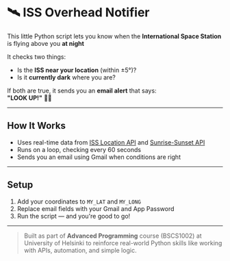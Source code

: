 # 🛰 ISS Overhead Notifier

This little Python script lets you know when the **International Space Station** is flying above you **at night**

It checks two things:
- Is the **ISS near your location** (within ±5°)?
- Is it **currently dark** where you are?

If both are true, it sends you an **email alert** that says:  
**"LOOK UP!"** 👀✨

---

## How It Works

- Uses real-time data from [ISS Location API](http://api.open-notify.org/iss-now.json) and [Sunrise-Sunset API](https://sunrise-sunset.org/api)
- Runs on a loop, checking every 60 seconds
- Sends you an email using Gmail when conditions are right

---

## Setup

1. Add your coordinates to `MY_LAT` and `MY_LONG`
2. Replace email fields with your Gmail and App Password
3. Run the script — and you're good to go!

---

> Built as part of  **Advanced Programming** course (BSCS1002) at University of Helsinki to reinforce real-world Python skills like working with APIs, automation, and simple logic.
